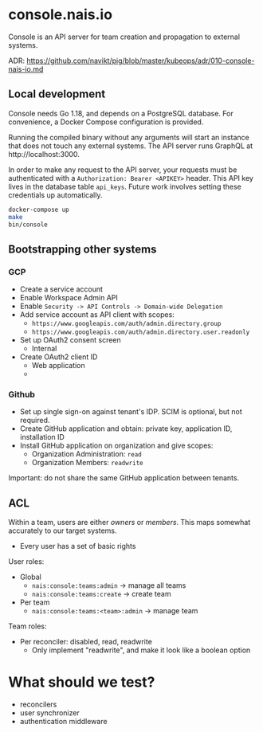 # console.nais.io

Console is an API server for team creation and propagation to external systems.

ADR: https://github.com/navikt/pig/blob/master/kubeops/adr/010-console-nais-io.md


## Local development

Console needs Go 1.18, and depends on a PostgreSQL database.
For convenience, a Docker Compose configuration is provided.

Running the compiled binary without any arguments will start an instance that
does not touch any external systems. The API server runs GraphQL at http://localhost:3000.

In order to make any request to the API server, your requests must be authenticated
with a `Authorization: Bearer <APIKEY>` header. This API key lives in the database table `api_keys`.
Future work involves setting these credentials up automatically.

```sh
docker-compose up
make
bin/console
```


## Bootstrapping other systems

### GCP
* Create a service account
* Enable Workspace Admin API
* Enable `Security -> API Controls -> Domain-wide Delegation`
* Add service account as API client with scopes:
  * `https://www.googleapis.com/auth/admin.directory.group`
  * `https://www.googleapis.com/auth/admin.directory.user.readonly`
* Set up OAuth2 consent screen
  * Internal
* Create OAuth2 client ID
  * Web application
  * 

### Github
* Set up single sign-on against tenant's IDP. SCIM is optional, but not required.
* Create GitHub application and obtain: private key, application ID, installation ID
* Install GitHub application on organization and give scopes:
  * Organization Administration: `read`
  * Organization Members: `readwrite`

Important: do not share the same GitHub application between tenants.


## ACL

Within a team, users are either _owners_ or _members_. This maps somewhat accurately
to our target systems.

* Every user has a set of basic rights

User roles:

* Global
  * `nais:console:teams:admin` -> manage all teams
  * `nais:console:teams:create` -> create team
* Per team
  * `nais:console:teams:<team>:admin` -> manage team

Team roles:

* Per reconciler: disabled, read, readwrite
  * Only implement "readwrite", and make it look like a boolean option


# What should we test?

* reconcilers
* user synchronizer
* authentication middleware
